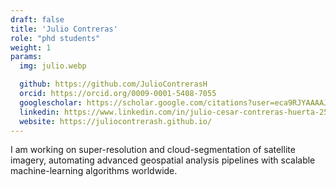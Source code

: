 ```yaml
---
draft: false
title: 'Julio Contreras'
role: "phd students"
weight: 1
params:
  img: julio.webp

  github: https://github.com/JulioContrerasH
  orcid: https://orcid.org/0009-0001-5408-7055
  googlescholar: https://scholar.google.com/citations?user=eca9RJYAAAAJ&hl=es
  linkedin: https://www.linkedin.com/in/julio-cesar-contreras-huerta-254030176/
  website: https://juliocontrerash.github.io/
---
```


I am working on super-resolution and cloud-segmentation of satellite imagery, automating advanced geospatial analysis pipelines with scalable machine-learning algorithms worldwide.